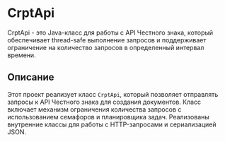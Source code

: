 # CrptApi

CrptApi - это Java-класс для работы с API Честного знака, который обеспечивает thread-safe выполнение запросов и поддерживает ограничение на количество запросов в определенный интервал времени.

## Описание

Этот проект реализует класс `CrptApi`, который позволяет отправлять запросы к API Честного знака для создания документов. Класс включает механизм ограничения количества запросов с использованием семафоров и планировщика задач. 
Реализованы внутренние классы для работы с HTTP-запросами и сериализацией JSON. 
